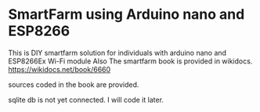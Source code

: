 # SmartFarm using Arduino nano and ESP8266

This is DIY smartfarm solution for individuals with arduino nano and ESP8266Ex Wi-Fi module
Also The smartfarm book is provided in wikidocs.
https://wikidocs.net/book/6660


sources coded in the book are provided. 

sqlite db is not yet connected. I will code it later.


